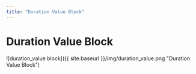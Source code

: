 ```yaml
---
title: "Duration Value Block"
---
```

# Duration Value Block
![duration_value block]({{ site.baseurl }}/img/duration_value.png "Duration Value Block")